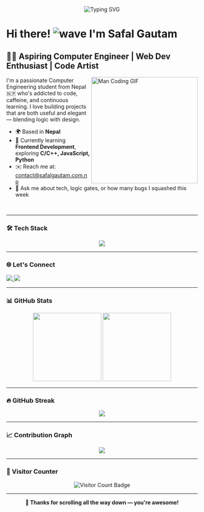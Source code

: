 <!-- Profile Banner -->
<p align="center">
  <img src="https://readme-typing-svg.herokuapp.com?font=Fira+Code&size=24&duration=3000&pause=1000&color=58A6FF&center=true&vCenter=true&width=435&lines=Hey!+I'm+Safal+Gautam+%F0%9F%91%8B;" alt="Typing SVG" />
</p>

# Hi there! ![wave](https://user-images.githubusercontent.com/18350557/176309783-0785949b-9127-417c-8b55-ab5a4333674e.gif) I'm Safal Gautam


## 👨‍💻 Aspiring Computer Engineer | Web Dev Enthusiast | Code Artist

<img src="https://media.giphy.com/media/qgQUggAC3Pfv687qPC/giphy.gif" width="280" align="right" alt="Man Coding GIF" />

I'm a passionate Computer Engineering student from Nepal 🇳🇵 who's addicted to code, caffeine, and continuous learning. I love building projects that are both useful and elegant — blending logic with design.

- 🌍 Based in **Nepal**
- 🧠 Currently learning **Frontend Development**, exploring **C/C++, JavaScript, Python**
- ✉️ Reach me at: [contact@safalgautam.com.np](mailto:contact@safalgautam.com.np)
- 💬 Ask me about tech, logic gates, or how many bugs I squashed this week

<br clear="right"/>

---

### 🛠 Tech Stack

<p align="center">
  <a href="#"><img src="https://skillicons.dev/icons?i=html,css,js,python,c,cpp,git,github,vscode,figma,linux" /></a>
</p>

---

### 🌐 Let's Connect

<p align="left"> 
  <a href="https://www.linkedin.com/in/safal-gautamm/">
    <img src="https://skillicons.dev/icons?i=linkedin" />
  </a>
  <a href="https://github.com/safal-gautamm">
    <img src="https://skillicons.dev/icons?i=github" />
  </a>
</p>

---

### 📊 GitHub Stats

<p align="center">
  <img src="https://github-readme-stats.vercel.app/api?username=safal-gautamm&show_icons=true&theme=algolia&count_private=true" height="180em"/>
  <img src="https://github-readme-stats.vercel.app/api/top-langs/?username=safal-gautamm&layout=compact&theme=algolia&langs_count=8" height="180em"/>
</p>

---

### 🔥 GitHub Streak

<p align="center">
  <img src="https://streak-stats.demolab.com?user=safal-gautamm&theme=algolia&hide_border=false" />
</p>

---

### 📈 Contribution Graph

<p align="center">
  <a href="https://github.com/gtm-safal">
    <img src="https://github-readme-activity-graph.vercel.app/graph/?username=safal-gautamm&bg_color=1F222E&color=58A6FF&line=3ABEFF&point=FFFFFF&hide_border=true" />
  </a>
</p>

---

### 🧭 Visitor Counter

<p align="center">
  <img src="https://komarev.com/ghpvc/?username=safal-gautamm&style=flat-square&color=58a6ff" alt="Visitor Count Badge"/>
</p>

---

<p align="center"><b>🌟 Thanks for scrolling all the way down — you're awesome!</b></p>
